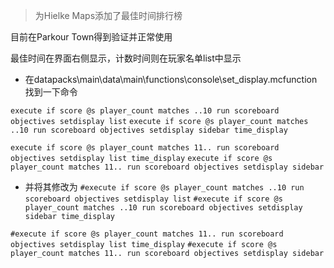 > 为Hielke Maps添加了最佳时间排行榜

目前在Parkour Town得到验证并正常使用

最佳时间在界面右侧显示，计数时间则在玩家名单list中显示

- 在datapacks\main\data\main\functions\console\set_display.mcfunction找到一下命令

`execute if score @s player_count matches ..10 run scoreboard objectives setdisplay list`
`execute if score @s player_count matches ..10 run scoreboard objectives setdisplay sidebar time_display`

`execute if score @s player_count matches 11.. run scoreboard objectives setdisplay list time_display`
`execute if score @s player_count matches 11.. run scoreboard objectives setdisplay sidebar`
- 并将其修改为
`#execute if score @s player_count matches ..10 run scoreboard objectives setdisplay list`
`#execute if score @s player_count matches ..10 run scoreboard objectives setdisplay sidebar time_display`

`#execute if score @s player_count matches 11.. run scoreboard objectives setdisplay list time_display`
`#execute if score @s player_count matches 11.. run scoreboard objectives setdisplay sidebar`
